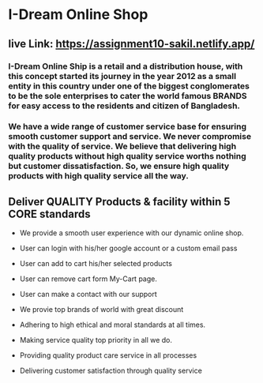 # I-Dream Online Shop
 ## live Link: https://assignment10-sakil.netlify.app/
 
 ### I-Dream Online Ship is a retail and a distribution house, with this concept started its journey in the year 2012 as a small entity in this country under one of the biggest conglomerates to be the sole enterprises to cater the world famous BRANDS for easy access to the residents and citizen of Bangladesh.

### We have a wide range of customer service base for ensuring smooth customer support and service. We never compromise with the quality of service. We believe that delivering high quality products without high quality service worths nothing but customer dissatisfaction. So, we ensure high quality products with high quality service all the way.
 
 ## Deliver QUALITY Products & facility within 5 CORE standards

- We provide a smooth user experience with our dynamic online shop.

- User can login with his/her google account or a custom email pass 

- User can add to cart his/her selected products

- User can remove cart form My-Cart page.

- User can make a contact with our support 

- We provie top brands of world with great discount

- Adhering to high ethical and moral standards at all times.
 
- Making service quality top priority in all we do. 
 
- Providing quality product care service in all processes
 
- Delivering customer satisfaction through quality service



